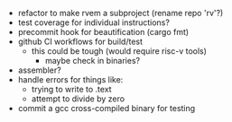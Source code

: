 * refactor to make rvem a subproject (rename repo 'rv'?)
* test coverage for individual instructions?
* precommit hook for beautification (cargo fmt)
* github CI workflows for build/test
  * this could be tough (would require risc-v tools)
    * maybe check in binaries?
* assembler?
* handle errors for things like:
  * trying to write to .text
  * attempt to divide by zero
* commit a gcc cross-compiled binary for testing
